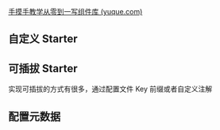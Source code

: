 

[手摸手教学从零到一写组件库 (yuque.com)](https://www.yuque.com/magestack/12306/qo2sfh64qq4f3b6w#fe0f83e6)





## 自定义 Starter 





## 可插拔 Starter

实现可插拔的方式有很多，通过配置文件 Key 前缀或者自定义注解





## 配置元数据